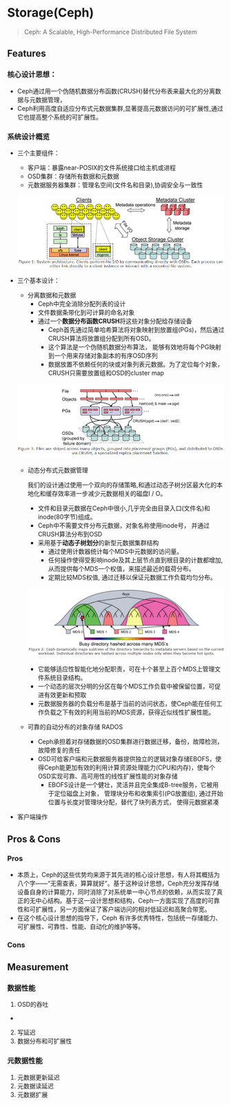 # Storage(Ceph)
> Ceph: A Scalable, High-Performance Distributed File System

## Features 
### 核心设计思想：
- Ceph通过用一个伪随机数据分布函数(CRUSH)替代分布表来最大化的分离数据与元数据管理，
- Ceph利用高度自适应分布式元数据集群,显著提高元数据访问的可扩展性,通过它也提高整个系统的可扩展性。
### 系统设计概览
- 三个主要组件：
  - 客户端：暴露near-POSIX的文件系统接口给主机或进程
  - OSD集群：存储所有数据和元数据
  - 元数据服务器集群：管理名空间(文件名和目录),协调安全与一致性

  ![img1](img1.png)
- 三个基本设计：
  - 分离数据和元数据
    - Ceph中完全消除分配列表的设计
    - 文件数据条带化到可计算的命名对象
    - 通过一个**数据分布函数CRUSH**将这些对象分配给存储设备
      - Ceph首先通过简单哈希算法将对象映射到放置组(PGs)，然后通过CRUSH算法将放置组分配到所有OSD。
      - 这个算法是一个伪随机数据分布算法， 能够有效地将每个PG映射到一个用来存储对象副本的有序OSD序列
      - 数据放置不依赖任何的块或对象列表元数据。为了定位每个对象， CRUSH只需要放置组和OSD的cluster map

  ![img3](img3.png)
  - 动态分布式元数据管理

    我们的设计通过使用一个双向的存储策略,和通过动态子树分区最大化的本地化和缓存效率进一步减少元数据相关的磁盘I / O。
    - 文件和目录元数据在Ceph中很小,几乎完全由目录入口(文件名)和inode(80字节)组成。
    - Ceph中不需要文件分布元数据，对象名称使用inode号， 并通过CRUSH算法分布到OSD
    - 采用基于**动态子树划分**的新型元数据集群结构
      - 通过使用计数器统计每个MDS中元数据的访问量。
      - 任何操作使得受影响inode及其上层节点直到根目录的计数都增加, 从而提供每个MDS一个权值，来描述最近的载荷分布。
      - 定期比较MDS权值, 通过迁移以保证元数据工作负载均匀分布。

    ![img2](img2.png)

    - 它能够适应性智能化地分配职责，可在十个甚至上百个MDS上管理文件系统目录结构。
    - 一个动态的层次分明的分区在每个MDS工作负载中被保留位置，可促进有效更新和预取
    - 元数据服务器的负载分布是基于当前的访问状态，使Ceph能在任何工作负载之下有效的利用当前的MDS资源，获得近似线性扩展性能。
  - 可靠的自动分布的对象存储 RADOS
    - Ceph承担着对存储数据的OSD集群进行数据迁移，备份，故障检测，故障修复的责任
    - OSD可给客户端和元数据服务器提供独立的逻辑对象存储EBOFS，使得Ceph能更加有效的利用计算资源处理能力(CPU和内存)，使每个OSD实现可靠、高可用性的线性扩展性能的对象存储
      - EBOFS设计是一个健壮，灵活并且完全集成B-tree服务，它被用于定位磁盘上对象， 管理块分布和收集索引(PG放置组), 通过开始位置与长度对管理块分配，替代了块列表方式， 使得元数据紧凑
- 客户端操作


    
   
## Pros & Cons
### Pros
- 本质上，Ceph的这些优势均来源于其先进的核心设计思想，有人将其概括为八个字——“无需查表，算算就好”。基于这种设计思想，Ceph充分发挥存储设备自身的计算能力，同时消除了对系统单一中心节点的依赖，从而实现了真正的无中心结构。基于这一设计思想和结构，Ceph一方面实现了高度的可靠性和可扩展性，另一方面保证了客户端访问的相对低延迟和高聚合带宽。
- 在这个核心设计思想的指导下，Ceph 有许多优秀特性，包括统一存储能力、可扩展性、可靠性、性能、自动化的维护等等。
### Cons


## Measurement
### 数据性能
1. OSD的吞吐
  - 
2. 写延迟
3. 数据分布和可扩展性 

### 元数据性能
1. 元数据更新延迟
2. 元数据读延迟
3. 元数据扩展 


